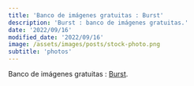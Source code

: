 ```yaml
---
title: 'Banco de imágenes gratuitas : Burst'
description: 'Burst : banco de imágenes gratuitas.'
date: '2022/09/16'
modified_date: '2022/09/16'
image: /assets/images/posts/stock-photo.png
subtitle: 'photos'
---
```


Banco de imágenes gratuitas : [Burst](https://burst.shopify.com/).
